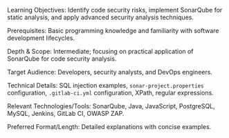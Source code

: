 Learning Objectives: Identify code security risks, implement SonarQube for static analysis, and apply advanced security analysis techniques.

Prerequisites: Basic programming knowledge and familiarity with software development lifecycles.

Depth & Scope: Intermediate; focusing on practical application of SonarQube for code security analysis.

Target Audience: Developers, security analysts, and DevOps engineers.

Technical Details: SQL injection examples, `sonar-project.properties` configuration, `.gitlab-ci.yml` configuration, XPath, regular expressions.

Relevant Technologies/Tools: SonarQube, Java, JavaScript, PostgreSQL, MySQL, Jenkins, GitLab CI, OWASP ZAP.

Preferred Format/Length: Detailed explanations with concise examples.
